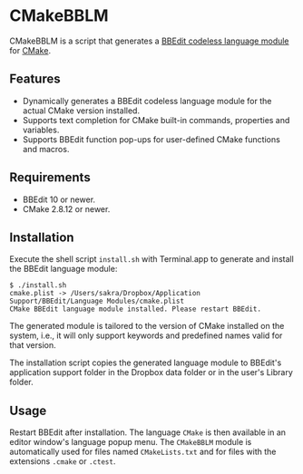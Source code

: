 CMakeBBLM
=========

CMakeBBLM is a script that generates a [BBEdit codeless language module][clm] for [CMake][cmake].

Features
--------

* Dynamically generates a BBEdit codeless language module for the actual CMake version installed.
* Supports text completion for CMake built-in commands, properties and variables.
* Supports BBEdit function pop-ups for user-defined CMake functions and macros.

Requirements
------------

* BBEdit 10 or newer.
* CMake 2.8.12 or newer.

Installation
------------

Execute the shell script `install.sh` with Terminal.app to generate and install the BBEdit language
module:

    $ ./install.sh
    cmake.plist -> /Users/sakra/Dropbox/Application Support/BBEdit/Language Modules/cmake.plist
    CMake BBEdit language module installed. Please restart BBEdit.

The generated module is tailored to the version of CMake installed on the system, i.e., it will
only support keywords and predefined names valid for that version.

The installation script copies the generated language module to BBEdit's application support folder in
the Dropbox data folder or in the user's Library folder.

Usage
-----

Restart BBEdit after installation. The language `CMake` is then available in an editor window's
language popup menu. The `CMakeBBLM` module is automatically used for files named `CMakeLists.txt`
and for files with the extensions `.cmake` or `.ctest`.

[clm]:https://www.barebones.com/support/develop/clm.html
[cmake]:https://cmake.org/

